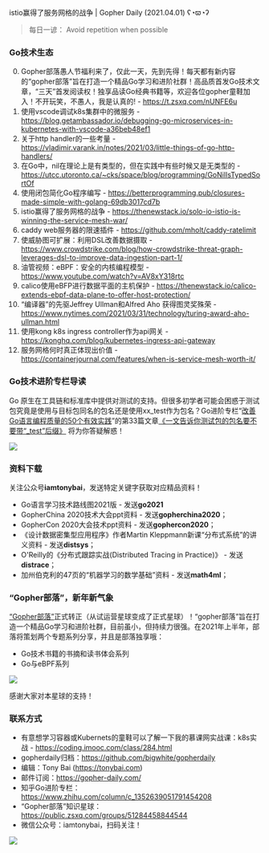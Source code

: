 istio赢得了服务网格的战争 | Gopher Daily (2021.04.01) ʕ◔ϖ◔ʔ

>每日一谚： Avoid repetition when possible

### Go技术生态

0. Gopher部落愚人节福利来了，仅此一天，先到先得！每天都有新内容的“gopher部落”旨在打造一个精品Go学习和进阶社群！高品质首发Go技术文章，“三天”首发阅读权！独享品读Go经典书籍等，欢迎各位gopher童鞋加入！不开玩笑，不愚人，我是认真的! - https://t.zsxq.com/nUNFE6u 
1. 使用vscode调试k8s集群中的微服务 - https://blog.getambassador.io/debugging-go-microservices-in-kubernetes-with-vscode-a36beb48ef1
2. 关于http handler的一些考量 - https://vladimir.varank.in/notes/2021/03/little-things-of-go-http-handlers/
3. 在Go中，nil在理论上是有类型的，但在实践中有些时候又是无类型的 - https://utcc.utoronto.ca/~cks/space/blog/programming/GoNilIsTypedSortOf
4. 使用闭包简化Go程序编写 - https://betterprogramming.pub/closures-made-simple-with-golang-69db3017cd7b
5. istio赢得了服务网格的战争 - https://thenewstack.io/solo-io-istio-is-winning-the-service-mesh-war/
6. caddy web服务器的限速插件 - https://github.com/mholt/caddy-ratelimit
7. 使威胁图可扩展：利用DSL改善数据摄取 - https://www.crowdstrike.com/blog/how-crowdstrike-threat-graph-leverages-dsl-to-improve-data-ingestion-part-1/
8. 油管视频：eBPF：安全的内核编程模型 - https://www.youtube.com/watch?v=AV8xY318rtc
9. calico使用eBFP进行数据平面的主机保护 - https://thenewstack.io/calico-extends-ebpf-data-plane-to-offer-host-protection/
10. “编译器”的先驱Jeffrey Ullman和Alfred Aho 获得图灵奖殊荣 - https://www.nytimes.com/2021/03/31/technology/turing-award-aho-ullman.html
11. 使用kong k8s ingress controller作为api网关 - https://konghq.com/blog/kubernetes-ingress-api-gateway
12. 服务网格何时真正体现出价值 - https://containerjournal.com/features/when-is-service-mesh-worth-it/


### Go技术进阶专栏导读

Go 原生在工具链和标准库中提供对测试的支持。但很多初学者可能会困惑于测试包究竟是使用与目标包同名的包名还是使用xx_test作为包名？Go进阶专栏“[改善Go语⾔编程质量的50个有效实践](https://mp.weixin.qq.com/s/RThCEQOdytQxwrMP7XRTRw)”的第33篇文章[《一文告诉你测试包的包名要不要带“\_test”后缀》](https://www.imooc.com/read/87/article/2436) 将为你答疑解惑！

![](http://image.tonybai.com/img/202011/go-column-pgo-with-qr-and-text.png)


### 资料下载

关注公众号**iamtonybai**，发送特定关键字获取对应精品资料！

* Go语言学习技术路线图2021版 - 发送**go2021**
* GopherChina 2020技术大会ppt资料 - 发送**gopherchina2020**；
* GopherCon 2020大会技术ppt资料 - 发送**gophercon2020**；
* 《设计数据密集型应用程序》作者Martin Kleppmann新课“分布式系统”的讲义资料 - 发送**distsys**；
* O'Reilly的《分布式跟踪实战(Distributed Tracing in Practice)》 - 发送**distrace**；
* 加州伯克利的47页的“机器学习的数学基础”资料 - 发送**math4ml**；

### “Gopher部落”，新年新气象

[“Gopher部落”](https://mp.weixin.qq.com/s/jUqAL7hf2GmMun64BJufEA)正式转正（从试运营星球变成了正式星球）！“gopher部落”旨在打造一个精品Go学习和进阶社群，目前虽小，但持续力很强。在2021年上半年，部落将策划两个专题系列分享，并且是部落独享哦：

* Go技术书籍的书摘和读书体会系列
* Go与eBPF系列

![](http://image.tonybai.com/img/202103/gopher-tribe-zsxq-card.png)

感谢大家对本星球的支持！

### 联系方式

* 有意想学习容器或Kubernets的童鞋可以了解一下我的慕课网实战课：k8s实战 - https://coding.imooc.com/class/284.html
* gopherdaily归档：https://github.com/bigwhite/gopherdaily
* 编辑：Tony Bai (https://tonybai.com)
* 邮件订阅：https://gopher-daily.com/
* 知乎Go进阶专栏：https://www.zhihu.com/column/c_1352639051791454208
* “Gopher部落”知识星球：https://public.zsxq.com/groups/51284458844544
* 微信公众号：iamtonybai，扫码关注！

![](http://image.tonybai.com/img/202011/qrcode_for_iamtonybai.jpg)
